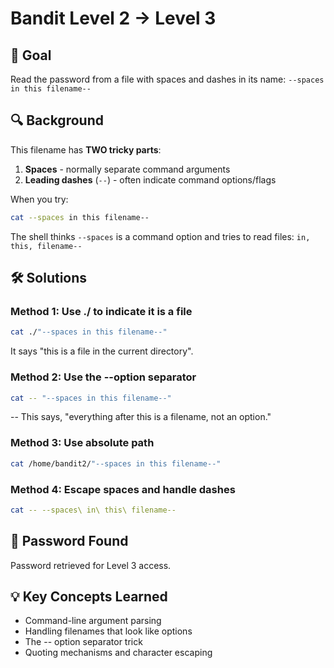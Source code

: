 # Bandit Level 2 → Level 3

## 🎯 Goal
Read the password from a file with spaces and dashes in its name: `--spaces in this filename--`

## 🔍 Background
This filename has **TWO tricky parts**:
1. **Spaces** - normally separate command arguments
2. **Leading dashes** (`--`) - often indicate command options/flags

When you try:
```bash
cat --spaces in this filename--
```
The shell thinks `--spaces` is a command option and tries to read files: `in, this, filename--`

## 🛠️ Solutions

### Method 1: Use ./ to indicate it is a file
```bash
cat ./"--spaces in this filename--"
```
It says "this is a file in the current directory".

### Method 2: Use the --option separator
```bash
cat -- "--spaces in this filename--"
```
-- This says, "everything after this is a filename, not an option."

### Method 3: Use absolute path
```bash
cat /home/bandit2/"--spaces in this filename--"
```

### Method 4: Escape spaces and handle dashes
```bash
cat -- --spaces\ in\ this\ filename--
```

## 🔑 Password Found
Password retrieved for Level 3 access.

## 💡 Key Concepts Learned
- Command-line argument parsing
- Handling filenames that look like options
- The -- option separator trick
- Quoting mechanisms and character escaping
